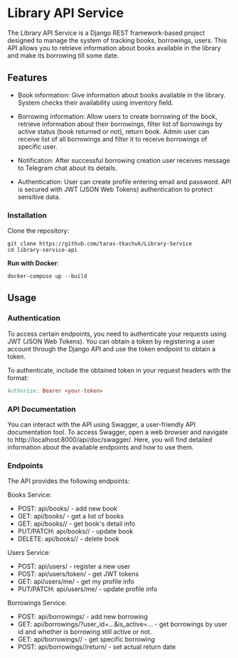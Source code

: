 # Library API Service 

The Library API Service is a Django REST framework-based project designed to manage the system of tracking books, borrowings, users. This API allows you to retrieve information about books available in the library and make its borrowing till some date.

## Features

* Book information: Give information about books available in the library. System checks their availability using inventory field.

* Borrowing information: Allow users to create borrowing of the book, retrieve information about their borrowings, filter list of borrowings by active status (book returned or not), return book. Admin user can receive list of all borrowings and filter it to receive borrowings of specific user.
 
* Notification: After successful borrowing creation user receives message to Telegram chat about its details. 

* Authentication: User can create profile entering email and password. API is secured with JWT (JSON Web Tokens) authentication to protect sensitive data. 

### Installation
Clone the repository:

```shell
git clone https://github.com/taras-tkachuk/Library-Service
cd library-service-api
```

**Run with Docker**:
```
docker-compose up --build
```

## Usage
### Authentication
To access certain endpoints, you need to authenticate your requests using JWT (JSON Web Tokens). You can obtain a token by registering a user account through the Django API and use the token endpoint to obtain a token.

To authenticate, include the obtained token in your request headers with the format:

```makefile
Authorize: Bearer <your-token>
```

### API Documentation
You can interact with the API using Swagger, a user-friendly API documentation tool. To access Swagger, open a web browser and navigate to http://localhost:8000/api/doc/swagger/. Here, you will find detailed information about the available endpoints and how to use them.

### Endpoints
The API provides the following endpoints:

Books Service:
* POST: api/books/ - add new book
* GET: api/books/ - get a list of books
* GET: api/books/<id>/ - get book's detail info 
* PUT/PATCH: api/books/<id>/ - update book
* DELETE: api/books/<id>/ - delete book

Users Service:

* POST: api/users/ - register a new user 
* POST: api/users/token/ - get JWT tokens
* GET: api/users/me/ - get my profile info 
* PUT/PATCH: api/users/me/ - update profile info

Borrowings Service:

* POST: api/borrowings/ - add new borrowing
* GET: api/borrowings/?user_id=...&is_active=... - get borrowings by user id and whether is borrowing still active or not.
* GET: api/borrowings/<id>/ - get specific borrowing 
* POST: api/borrowings/<id>/return/ - set actual return date
